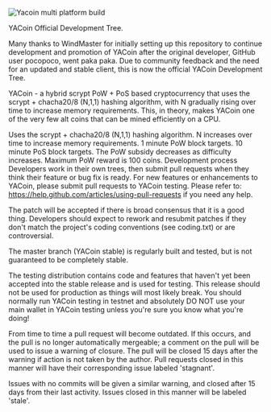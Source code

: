 ![Yacoin multi platform build](https://github.com/yacoin/yacoin/workflows/Yacoin%20multi%20platform%20build/badge.svg?branch=1.0.0)

YACoin Official Development Tree.

Many thanks to WindMaster for initially setting up this repository to continue development and promotion of YACoin after the original developer, GitHub user pocopoco, went paka paka. Due to community feedback and the need for an updated and stable client, this is now the official YACoin Development Tree.

YACoin - a hybrid scrypt PoW + PoS based cryptocurrency that uses the scrypt + chacha20/8 (N,1,1) hashing algorithm, with N gradually rising over time to increase memory requirements. This, in theory, makes YACoin one of the very few alt coins that can be mined efficiently on a CPU.

Uses the scrypt + chacha20/8 (N,1,1) hashing algorithm.
N increases over time to increase memory requirements.
1 minute PoW block targets.
10 minute PoS block targets.
The PoW subsidy decreases as difficulty increases.
Maximum PoW reward is 100 coins.
Development process
Developers work in their own trees, then submit pull requests when they think their feature or bug fix is ready. For new features or enhancements to YACoin, please submit pull requests to YACoin testing. Please refer to: https://help.github.com/articles/using-pull-requests if you need any help.

The patch will be accepted if there is broad consensus that it is a good thing. Developers should expect to rework and resubmit patches if they don't match the project's coding conventions (see coding.txt) or are controversial.

The master branch (YACoin stable) is regularly built and tested, but is not guaranteed to be completely stable.

The testing distribution contains code and features that haven't yet been accepted into the stable release and is used for testing. This release should not be used for production as things will most likely break. You should normally run YACoin testing in testnet and absolutely DO NOT use your main wallet in YACoin testing unless you're sure you know what you're doing!

From time to time a pull request will become outdated. If this occurs, and the pull is no longer automatically mergeable; a comment on the pull will be used to issue a warning of closure. The pull will be closed 15 days after the warning if action is not taken by the author. Pull requests closed in this manner will have their corresponding issue labeled 'stagnant'.

Issues with no commits will be given a similar warning, and closed after 15 days from their last activity. Issues closed in this manner will be labeled 'stale'.
